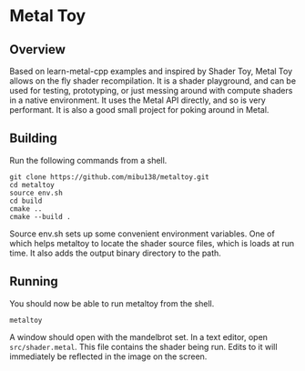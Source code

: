 # Metal Toy

## Overview

Based on learn-metal-cpp examples and inspired by Shader Toy, Metal Toy allows on the fly shader recompilation. It is a shader playground, and can be used for testing, prototyping, or just messing around with compute shaders in a native environment. It uses the Metal API directly, and so is very performant. It is also a good small project for poking around in Metal.

## Building

Run the following commands from a shell.

    git clone https://github.com/mibu138/metaltoy.git
    cd metaltoy
    source env.sh
    cd build
    cmake ..
    cmake --build .

Source env.sh sets up some convenient environment variables. One of which helps metaltoy to locate the shader source files, which is loads at run time. It also adds the output binary directory to the path.

## Running

You should now be able to run metaltoy from the shell.

    metaltoy

A window should open with the mandelbrot set. In a text editor, open `src/shader.metal`. This file contains the shader being run. Edits to it will immediately be reflected in the image on the screen.
